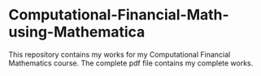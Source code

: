 # Computational-Financial-Math-using-Mathematica
This repository contains my works for my Computational Financial Mathematics course. The complete pdf file contains my complete works.

